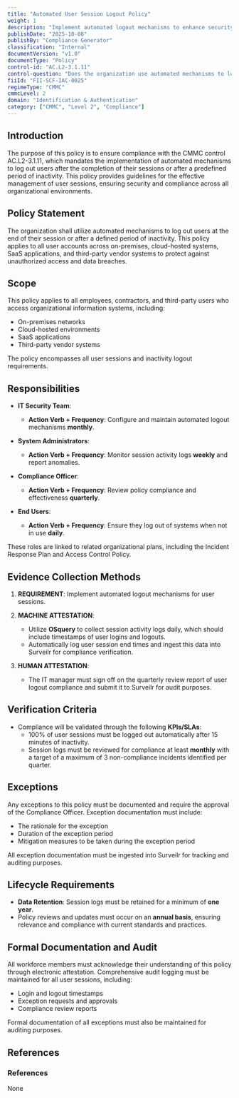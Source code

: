 ```yaml
---
title: "Automated User Session Logout Policy"
weight: 1
description: "Implement automated logout mechanisms to enhance security and compliance by preventing unauthorized access after user inactivity across all organizational systems."
publishDate: "2025-10-08"
publishBy: "Compliance Generator"
classification: "Internal"
documentVersion: "v1.0"
documentType: "Policy"
control-id: "AC.L2-3.1.11"
control-question: "Does the organization use automated mechanisms to log out users, both locally on the network and for remote sessions, at the end of the session or after an organization-defined period of inactivity?"
fiiId: "FII-SCF-IAC-0025"
regimeType: "CMMC"
cmmcLevel: 2
domain: "Identification & Authentication"
category: ["CMMC", "Level 2", "Compliance"]
---
```


## Introduction

The purpose of this policy is to ensure compliance with the CMMC control AC.L2-3.1.11, which mandates the implementation of automated mechanisms to log out users after the completion of their sessions or after a predefined period of inactivity. This policy provides guidelines for the effective management of user sessions, ensuring security and compliance across all organizational environments.

## Policy Statement

The organization shall utilize automated mechanisms to log out users at the end of their session or after a defined period of inactivity. This policy applies to all user accounts across on-premises, cloud-hosted systems, SaaS applications, and third-party vendor systems to protect against unauthorized access and data breaches.

## Scope

This policy applies to all employees, contractors, and third-party users who access organizational information systems, including:

- On-premises networks
- Cloud-hosted environments
- SaaS applications
- Third-party vendor systems

The policy encompasses all user sessions and inactivity logout requirements.

## Responsibilities

- **IT Security Team**: 
  - **Action Verb + Frequency**: Configure and maintain automated logout mechanisms **monthly**.
  
- **System Administrators**:
  - **Action Verb + Frequency**: Monitor session activity logs **weekly** and report anomalies.
  
- **Compliance Officer**:
  - **Action Verb + Frequency**: Review policy compliance and effectiveness **quarterly**.

- **End Users**:
  - **Action Verb + Frequency**: Ensure they log out of systems when not in use **daily**.

These roles are linked to related organizational plans, including the Incident Response Plan and Access Control Policy.

## Evidence Collection Methods

1. **REQUIREMENT**: Implement automated logout mechanisms for user sessions.
   
2. **MACHINE ATTESTATION**: 
   - Utilize **OSquery** to collect session activity logs daily, which should include timestamps of user logins and logouts.
   - Automatically log user session end times and ingest this data into Surveilr for compliance verification.

3. **HUMAN ATTESTATION**: 
   - The IT manager must sign off on the quarterly review report of user logout compliance and submit it to Surveilr for audit purposes.

## Verification Criteria

- Compliance will be validated through the following **KPIs/SLAs**:
  - 100% of user sessions must be logged out automatically after 15 minutes of inactivity.
  - Session logs must be reviewed for compliance at least **monthly** with a target of a maximum of 3 non-compliance incidents identified per quarter.

## Exceptions

Any exceptions to this policy must be documented and require the approval of the Compliance Officer. Exception documentation must include:

- The rationale for the exception
- Duration of the exception period
- Mitigation measures to be taken during the exception period

All exception documentation must be ingested into Surveilr for tracking and auditing purposes.

## Lifecycle Requirements

- **Data Retention**: Session logs must be retained for a minimum of **one year**.
- Policy reviews and updates must occur on an **annual basis**, ensuring relevance and compliance with current standards and practices.

## Formal Documentation and Audit

All workforce members must acknowledge their understanding of this policy through electronic attestation. Comprehensive audit logging must be maintained for all user sessions, including:

- Login and logout timestamps
- Exception requests and approvals
- Compliance review reports

Formal documentation of all exceptions must also be maintained for auditing purposes.

## References

### References
None